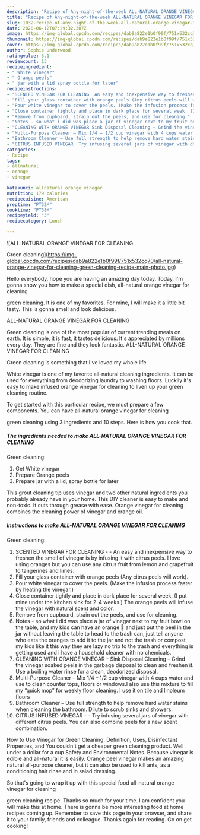 ```yaml
---
description: "Recipe of Any-night-of-the-week ALL-NATURAL ORANGE VINEGAR FOR CLEANING  Green cleaning"
title: "Recipe of Any-night-of-the-week ALL-NATURAL ORANGE VINEGAR FOR CLEANING  Green cleaning"
slug: 1032-recipe-of-any-night-of-the-week-all-natural-orange-vinegar-for-cleaning-green-cleaning
date: 2020-06-12T07:29:32.307Z
image: https://img-global.cpcdn.com/recipes/dab9a822e1b0f99f/751x532cq70/all-natural-orange-vinegar-for-cleaning-green-cleaning-recipe-main-photo.jpg
thumbnail: https://img-global.cpcdn.com/recipes/dab9a822e1b0f99f/751x532cq70/all-natural-orange-vinegar-for-cleaning-green-cleaning-recipe-main-photo.jpg
cover: https://img-global.cpcdn.com/recipes/dab9a822e1b0f99f/751x532cq70/all-natural-orange-vinegar-for-cleaning-green-cleaning-recipe-main-photo.jpg
author: Sophie Underwood
ratingvalue: 3.1
reviewcount: 13
recipeingredient:
- " White vinegar"
- " Orange peels"
- " jar with a lid spray bottle for later"
recipeinstructions:
- "SCENTED VINEGAR FOR CLEANING  An easy and inexpensive way to freshen the smell of vinegar is by infusing it with citrus peels. I love using oranges but you can use any citrus fruit from lemon and grapefruit to tangerines and limes."
- "Fill your glass container with orange peels (Any citrus peels will work)."
- "Pour white vinegar to cover the peels. (Make the infusion process faster by heating the vinegar.)"
- "Close container tightly and place in dark place for several week. (I put mine under the kitchen sink for 2-4 weeks.) The orange peels will infuse the vinegar with natural scent and color."
- "Remove from cupboard, strain out the peels, and use for cleaning."
- "Notes - so what i did was place a jar of vinegar next to my fruit bowl on the table, and my kids can have an orange 🍊 and just put the peel in the jar without leaving the table to head to the trash can, just tell anyone who eats the oranges to add it to the jar and not the trash or compost, my kids like it this way they are lazy no trip to the trash and everything is getting used and i have a household cleaner with no chemicals."
- "CLEANING WITH ORANGE VINEGAR Sink Disposal Cleaning – Grind the vinegar soaked peels in the garbage disposal to clean and freshen it. Use a boiling water rinse for a clean, deodorized disposal."
- "Multi-Purpose Cleaner – Mix 1/4 – 1/2 cup vinegar with 4 cups water and use to clean counter tops, floors or windows.I also use this mixture to fill my “quick mop” for weekly floor cleaning. I use it on tile and linoleum floors"
- "Bathroom Cleaner – Use full strength to help remove hard water stains when cleaning the bathroom. Dilute to scrub sinks and showers."
- "CITRUS INFUSED VINEGAR  Try infusing several jars of vinegar with different citrus peels. You can also combine peels for a new scent combination."
categories:
- Recipe
tags:
- allnatural
- orange
- vinegar

katakunci: allnatural orange vinegar 
nutrition: 179 calories
recipecuisine: American
preptime: "PT32M"
cooktime: "PT38M"
recipeyield: "3"
recipecategory: Lunch

---
```



![ALL-NATURAL ORANGE VINEGAR FOR CLEANING

Green cleaning](https://img-global.cpcdn.com/recipes/dab9a822e1b0f99f/751x532cq70/all-natural-orange-vinegar-for-cleaning-green-cleaning-recipe-main-photo.jpg)

Hello everybody, hope you are having an amazing day today. Today, I'm gonna show you how to make a special dish, all-natural orange vinegar for cleaning

green cleaning. It is one of my favorites. For mine, I will make it a little bit tasty. This is gonna smell and look delicious.

ALL-NATURAL ORANGE VINEGAR FOR CLEANING

Green cleaning is one of the most popular of current trending meals on earth. It is simple, it is fast, it tastes delicious. It's appreciated by millions every day. They are fine and they look fantastic. ALL-NATURAL ORANGE VINEGAR FOR CLEANING

Green cleaning is something that I've loved my whole life.

White vinegar is one of my favorite all-natural cleaning ingredients. It can be used for everything from deodorizing laundry to washing floors. Luckily it&#39;s easy to make infused orange vinegar for cleaning to liven up your green cleaning routine.


To get started with this particular recipe, we must prepare a few components. You can have all-natural orange vinegar for cleaning

green cleaning using 3 ingredients and 10 steps. Here is how you cook that.

<!--inarticleads1-->

##### The ingredients needed to make ALL-NATURAL ORANGE VINEGAR FOR CLEANING

Green cleaning:

1. Get  White vinegar
1. Prepare  Orange peels
1. Prepare  jar with a lid, spray bottle for later


This grout cleaning tip uses vinegar and two other natural ingredients you probably already have in your home. This DIY cleaner is easy to make and non-toxic. It cuts through grease with ease. Orange vinegar for cleaning combines the cleaning power of vinegar and orange oil. 

<!--inarticleads2-->

##### Instructions to make ALL-NATURAL ORANGE VINEGAR FOR CLEANING

Green cleaning:

1. SCENTED VINEGAR FOR CLEANING -  - An easy and inexpensive way to freshen the smell of vinegar is by infusing it with citrus peels. I love using oranges but you can use any citrus fruit from lemon and grapefruit to tangerines and limes.
1. Fill your glass container with orange peels (Any citrus peels will work).
1. Pour white vinegar to cover the peels. (Make the infusion process faster by heating the vinegar.)
1. Close container tightly and place in dark place for several week. (I put mine under the kitchen sink for 2-4 weeks.) The orange peels will infuse the vinegar with natural scent and color.
1. Remove from cupboard, strain out the peels, and use for cleaning.
1. Notes - so what i did was place a jar of vinegar next to my fruit bowl on the table, and my kids can have an orange 🍊 and just put the peel in the jar without leaving the table to head to the trash can, just tell anyone who eats the oranges to add it to the jar and not the trash or compost, my kids like it this way they are lazy no trip to the trash and everything is getting used and i have a household cleaner with no chemicals.
1. CLEANING WITH ORANGE VINEGAR - Sink Disposal Cleaning – Grind the vinegar soaked peels in the garbage disposal to clean and freshen it. Use a boiling water rinse for a clean, deodorized disposal.
1. Multi-Purpose Cleaner – Mix 1/4 – 1/2 cup vinegar with 4 cups water and use to clean counter tops, floors or windows.I also use this mixture to fill my “quick mop” for weekly floor cleaning. I use it on tile and linoleum floors
1. Bathroom Cleaner – Use full strength to help remove hard water stains when cleaning the bathroom. Dilute to scrub sinks and showers.
1. CITRUS INFUSED VINEGAR -  - Try infusing several jars of vinegar with different citrus peels. You can also combine peels for a new scent combination.


How to Use Vinegar for Green Cleaning. Definition, Uses, Disinfectant Properties, and You couldn&#39;t get a cheaper green cleaning product. Well under a dollar for a cup Safety and Environmental Notes. Because vinegar is edible and all-natural it is easily. Orange peel vinegar makes an amazing natural all-purpose cleaner, but it can also be used to kill ants, as a conditioning hair rinse and in salad dressing. 

So that's going to wrap it up with this special food all-natural orange vinegar for cleaning

green cleaning recipe. Thanks so much for your time. I am confident you will make this at home. There is gonna be more interesting food at home recipes coming up. Remember to save this page in your browser, and share it to your family, friends and colleague. Thanks again for reading. Go on get cooking!
